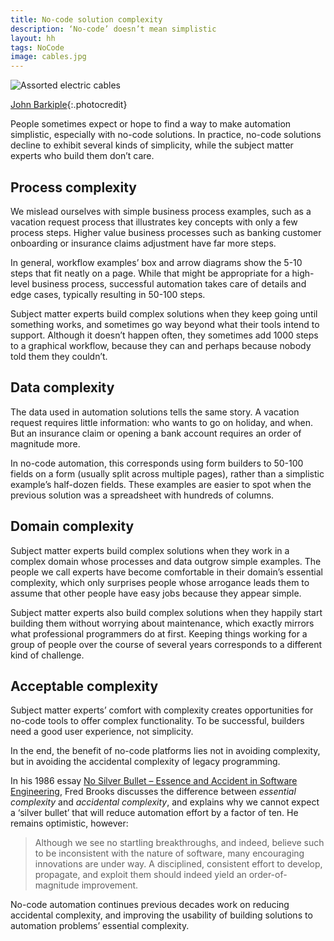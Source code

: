 ```yaml
---
title: No-code solution complexity
description: ‘No-code’ doesn’t mean simplistic
layout: hh
tags: NoCode
image: cables.jpg
---
```


![Assorted electric cables](cables.jpg)

[John Barkiple](https://unsplash.com/photos/l090uFWoPaI){:.photocredit}

People sometimes expect or hope to find a way to make automation simplistic, especially with no-code solutions.
In practice, no-code solutions decline to exhibit several kinds of simplicity, while the subject matter experts who build them don’t care.

## Process complexity

We mislead ourselves with simple business process examples, such as a vacation request process that illustrates key concepts with only a few process steps.
Higher value business processes such as banking customer onboarding or insurance claims adjustment have far more steps.

In general, workflow examples’ box and arrow diagrams show the 5-10 steps that fit neatly on a page.
While that might be appropriate for a high-level business process, successful automation takes care of details and edge cases, typically resulting in 50-100 steps.

Subject matter experts build complex solutions when they keep going until something works, and sometimes go way beyond what their tools intend to support.
Although it doesn’t happen often, they sometimes add 1000 steps to a graphical workflow, because they can and perhaps because nobody told them they couldn’t.

## Data complexity

The data used in automation solutions tells the same story.
A vacation request requires little information: who wants to go on holiday, and when.
But an insurance claim or opening a bank account requires an order of magnitude more.

In no-code automation, this corresponds using form builders to 50-100 fields on a form (usually split across multiple pages), rather than a simplistic example’s half-dozen fields.
These examples are easier to spot when the previous solution was a spreadsheet with hundreds of columns.

## Domain complexity

Subject matter experts build complex solutions when they work in a complex domain whose processes and data outgrow simple examples.
The people we call experts have become comfortable in their domain’s essential complexity, which only surprises people whose arrogance leads them to assume that other people have easy jobs because they appear simple.

Subject matter experts also build complex solutions when they happily start building them without worrying about maintenance, which exactly mirrors what professional programmers do at first.
Keeping things working for a group of people over the course of several years corresponds to a different kind of challenge.

## Acceptable complexity

Subject matter experts’ comfort with complexity creates opportunities for no-code tools to offer complex functionality. To be successful, builders need a good user experience, not simplicity.

In the end, the benefit of no-code platforms lies not in avoiding complexity, but in avoiding the accidental complexity of legacy programming.

In his 1986 essay 
[No Silver Bullet – Essence and Accident in Software Engineering](https://en.wikipedia.org/wiki/No_Silver_Bullet),
Fred Brooks discusses the difference between _essential complexity_ and _accidental complexity_, and explains why we cannot expect a ‘silver bullet’ that will reduce automation effort by a factor of ten.
He remains optimistic, however:

> Although we see no startling breakthroughs, and indeed, believe such to be inconsistent with the nature of software, many encouraging innovations are under way.
> A disciplined, consistent effort to develop, propagate, and exploit them should indeed yield an order-of-magnitude improvement. 

No-code automation continues previous decades work on reducing accidental complexity, and improving the usability of building solutions to automation problems’ essential complexity.
